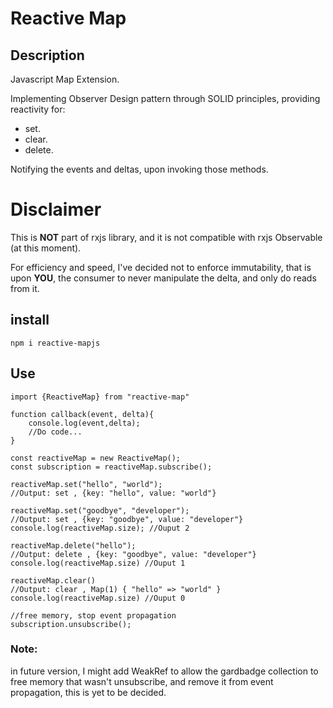 # Reactive Map

## Description
Javascript Map Extension.

Implementing Observer Design pattern through SOLID
principles, providing reactivity for: 
* set.
* clear.
* delete. 

Notifying the events and deltas, upon invoking those methods.

# Disclaimer
This is <strong>NOT</strong> part of rxjs library, and it is not compatible with rxjs Observable (at this moment).

For efficiency and speed, I've decided not to enforce immutability, that is upon <strong>YOU</strong>, the consumer to never manipulate the delta, and only do reads from it.

## install
`npm i reactive-mapjs`

## Use
```
import {ReactiveMap} from "reactive-map"

function callback(event, delta){
    console.log(event,delta);
    //Do code...
}

const reactiveMap = new ReactiveMap();
const subscription = reactiveMap.subscribe();

reactiveMap.set("hello", "world");
//Output: set , {key: "hello", value: "world"}

reactiveMap.set("goodbye", "developer");
//Output: set , {key: "goodbye", value: "developer"}
console.log(reactiveMap.size); //Ouput 2

reactiveMap.delete("hello");
//Output: delete , {key: "goodbye", value: "developer"}
console.log(reactiveMap.size) //Ouput 1

reactiveMap.clear()
//Output: clear , Map(1) { "hello" => "world" }
console.log(reactiveMap.size) //Ouput 0

//free memory, stop event propagation
subscription.unsubscribe();

```

### Note:
in future version, I might add WeakRef to allow the gardbadge collection to free memory that wasn't unsubscribe, and remove it from event propagation, this is yet to be decided.
